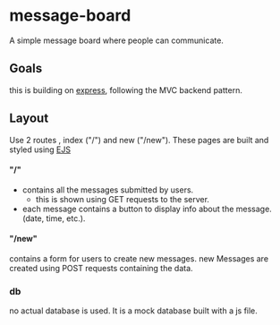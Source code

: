 # message-board
A simple message board where people can communicate.

## Goals
this is building on [express](https://expressjs.com/), following the MVC backend pattern.

## Layout
Use 2 routes , index ("/") and new ("/new").
These pages are built and styled using [EJS](https://ejs.co/)

#### "/"
- contains all the messages submitted by users.
    - this is shown using GET requests to the server.
- each message contains a button to display info about the message. (date, time, etc.).


#### "/new"
contains a form for users to create new messages. 
new Messages are created using POST requests containing the data. 

### db
no actual database is used. It is a mock database built with a js file. 